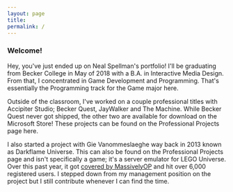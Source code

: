 ```yaml
---
layout: page
title:
permalink: /
---
```


<h3>Welcome!</h3>

Hey, you've just ended up on Neal Spellman's portfolio! I'll be graduating from Becker College in May of 2018 with a B.A. in Interactive Media Design. From that, I concentrated in Game Development and Programming. That's essentially the Programming track for the Game major here.

Outside of the classroom, I've worked on a couple professional titles with Accipiter Studio; Becker Quest, JayWalker and The Machine. While Becker Quest never got shipped, the other two are available for download on the Microsoft Store! These projects can be found on the Professional Projects page here.

I also started a project with Gie Vanommeslaeghe way back in 2013 known as Darkflame Universe. This can also be found on the Professional Projects page and isn't specifically a game; it's a server emulator for LEGO Universe. Over this past year, it got [covered by MassivelyOP](http://massivelyop.com/2017/01/03/gamers-resurrect-lego-universe-as-darkflame-universe-with-january-alpha/) and hit over 6,000 registered users. I stepped down from my management position on the project but I still contribute whenever I can find the time.
